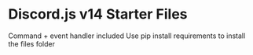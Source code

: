 # Discord.js v14 Starter Files

Command + event handler included
Use pip install requirements to install the files folder
